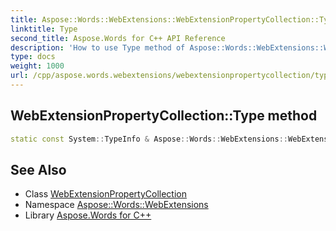 ```yaml
---
title: Aspose::Words::WebExtensions::WebExtensionPropertyCollection::Type method
linktitle: Type
second_title: Aspose.Words for C++ API Reference
description: 'How to use Type method of Aspose::Words::WebExtensions::WebExtensionPropertyCollection class in C++.'
type: docs
weight: 1000
url: /cpp/aspose.words.webextensions/webextensionpropertycollection/type/
---
```

## WebExtensionPropertyCollection::Type method




```cpp
static const System::TypeInfo & Aspose::Words::WebExtensions::WebExtensionPropertyCollection::Type()
```

## See Also

* Class [WebExtensionPropertyCollection](../)
* Namespace [Aspose::Words::WebExtensions](../../)
* Library [Aspose.Words for C++](../../../)

